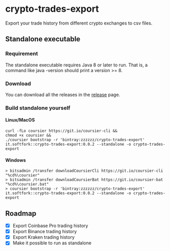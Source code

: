 # crypto-trades-export
Export your trade history from different crypto exchanges to csv files.

## Standalone executable
### Requirement
The standalone executable requires Java 8 or later to run. That is, a command like java -version should print a version >= 8.

### Download
You can download all the releases in the [release](https://github.com/zheli/crypto-trades-export/releases) page.

### Build standalone yourself
#### Linux/MacOS
```
curl -fLo coursier https://git.io/coursier-cli && 
chmod +x coursier && 
./coursier bootstrap -r 'bintray:zzzzzz/crypto-trades-export' it.softfork::crypto-trades-export:0.0.2 --standalone -o crypto-trades-export
```
    
#### Windows
```
> bitsadmin /transfer downloadCoursierCli https://git.io/coursier-cli "%cd%\coursier"
> bitsadmin /transfer downloadCoursierBat https://git.io/coursier-bat "%cd%\coursier.bat"
> coursier bootstrap -r 'bintray:zzzzzz/crypto-trades-export' it.softfork::crypto-trades-export:0.0.2 --standalone -o crypto-trades-export
```

## Roadmap
- [x] Export Coinbase Pro trading history
- [x] Export Binance trading history
- [x] Export Kraken trading history
- [x] Make it possible to run as standalone
